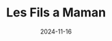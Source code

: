 ---
title: Les Fils a Maman
address: 7 bis rue Geoffroy-Marie, 75009 Paris
date: 2024-11-16
ratings:
- 4
foodtags:
- français
countrycodes:
- FRA
cover: P1007028_cover
---